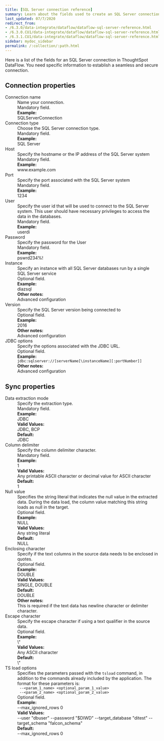 ```yaml
---
title: [SQL Server connection reference]
summary: Learn about the fields used to create an SQL Server connection with ThoughtSpot DataFlow.
last_updated: 07/7/2020
redirect_from:
- /6.3.0/data-integrate/dataflow/dataflow-sql-server-reference.html
- /6.3.0.CU1/data-integrate/dataflow/dataflow-sql-server-reference.html
- /6.3.1.CU1/data-integrate/dataflow/dataflow-sql-server-reference.html
sidebar: mydoc_sidebar
permalink: /:collection/:path.html
---
```


Here is a list of the fields for an SQL Server connection in ThoughtSpot DataFlow. You need specific information to establish a seamless and secure connection.

## Connection properties

<dl id="dataflow-sql-server-connection-properties">
<dlentry id="dataflow-sql-server-conn-connection-name"><dt>Connection name</dt><dd id="connection-name-description">Name your connection.</dd><dd id="connection-name-required">Mandatory field.</dd><dd id="connection-name-example"><strong>Example:</strong><br/>SQLServerConnection</dd></dlentry>
<dlentry id="dataflow-sql-server-conn-connection-type"><dt>Connection type</dt><dd id="connection-type-description">Choose the SQL Server connection type.</dd><dd id="connection-type-required">Mandatory field.</dd><dd id="connection-type-example"><strong>Example:</strong><br/>SQL Server</dd></dlentry>
<dlentry id="dataflow-sql-server-conn-host"><dt>Host</dt><dd id="host-description">Specify the hostname or the IP address of the SQL Server system</dd><dd id="host-required">Mandatory field.</dd><dd id="host-example"><strong>Example:</strong><br/>www.example.com</dd></dlentry>
<dlentry id="dataflow-sql-server-conn-port"><dt>Port</dt><dd id="port-description">Specify the port associated with the SQL Server system</dd><dd id="port-required">Mandatory field.</dd><dd id="port-example"><strong>Example:</strong><br/>1234</dd></dlentry>
<dlentry id="dataflow-sql-server-conn-user"><dt>User</dt><dd id="user-description">Specify the user id that will be used to connect to the SQL Server system. This user should have necessary privileges to access the data in the databases.</dd><dd id="user-required">Mandatory field.</dd><dd id="user-example"><strong>Example:</strong><br/>userdi</dd></dlentry>
<dlentry id="dataflow-sql-server-conn-password"><dt>Password</dt><dd id="password-description">Specify the password for the User</dd><dd id="password-required">Mandatory field.</dd><dd id="password-example"><strong>Example:</strong><br/>pswrd234%!</dd></dlentry>
<dlentry id="dataflow-sql-server-conn-instance"><dt>Instance</dt><dd id="instance-description">Specify an instance with all SQL Server databases run by a single SQL Server service</dd><dd id="instance-required">Optional field.</dd><dd id="instance-example"><strong>Example:</strong><br/>diazsql </dd><dd id="instance-other"><strong>Other notes:</strong><br/>Advanced configuration</dd></dlentry>
<dlentry id="dataflow-sql-server-conn-version"><dt>Version</dt><dd id="version-description">Specify the SQL Server version being connected to</dd><dd id="version-required">Optional field.</dd><dd id="version-example"><strong>Example:</strong><br/>2016</dd><dd id="version-other"><strong>Other notes:</strong><br/>Advanced configuration</dd></dlentry>
<dlentry id="dataflow-sql-server-conn-jdbc-options"><dt>JDBC options</dt><dd id="jdbc-options-description">Specify the options associated with the JDBC URL.</dd><dd id="jdbc-options-required">Optional field.</dd><dd id="jdbc-options-example"><strong>Example:</strong><br/><code>jdbc:sqlserver://[serverName[\instanceName][:portNumber]]</code></dd><dd id="jdbc-options-other"><strong>Other notes:</strong><br/>Advanced configuration</dd></dlentry>
</dl>

## Sync properties

<dl id="dataflow-sql-server-sync-properties">
<dlentry id="dataflow-sql-server-sync-data-extraction-mode"><dt>Data extraction mode</dt><dd id="data-extraction-mode-description">Specify the extraction type.</dd><dd id="data-extraction-mode-required">Mandatory field.</dd><dd id="data-extraction-mode-example"><strong>Example:</strong><br/>JDBC</dd><dd id="data-extraction-mode-valid-values"><strong>Valid Values:</strong><br/>JDBC, BCP</dd><dd id="data-extraction-mode-default"><strong>Default:</strong><br/>JDBC</dd></dlentry>
<dlentry id="dataflow-sql-server-sync-column-delimiter"><dt>Column delimiter</dt><dd id="column-delimiter-description">Specify the column delimiter character.</dd><dd id="column-delimiter-required">Mandatory field.</dd><dd id="column-delimiter-example"><strong>Example:</strong><br/>1</dd><dd id="column-delimiter-valid-values"><strong>Valid Values:</strong><br/>Any printable ASCII character or decimal value for ASCII character</dd><dd id="column-delimiter-default"><strong>Default:</strong><br/>1</dd></dlentry>
<dlentry id="dataflow-sql-server-sync-null-value"><dt>Null value</dt><dd id="null-value-description">Specifies the string literal that indicates the null value in the extracted data. During the data load, the column value matching this string loads as null in the target.</dd><dd id="null-value-required">Optional field.</dd><dd id="null-value-example"><strong>Example:</strong><br/>NULL</dd><dd id="null-value-valid-values"><strong>Valid Values:</strong><br/>Any string literal</dd><dd id="null-value-default"><strong>Default:</strong><br/>NULL</dd></dlentry>
<dlentry id="dataflow-sql-server-sync-enclosing-character"><dt>Enclosing character</dt><dd id="enclosing-character-description">Specify if the text columns in the source data needs to be enclosed in quotes.</dd><dd id="enclosing-character-required">Optional field.</dd><dd id="enclosing-character-example"><strong>Example:</strong><br/>DOUBLE</dd><dd id="enclosing-character-valid-values"><strong>Valid Values:</strong><br/>SINGLE, DOUBLE</dd><dd id="enclosing-character-default"><strong>Default:</strong><br/>DOUBLE</dd><dd id="enclosing-character-other"><strong>Other notes:</strong><br/>This is required if the text data has newline character or delimiter character.</dd></dlentry>
<dlentry id="dataflow-sql-server-sync-escape-character"><dt>Escape character</dt><dd id="escape-character-description">Specify the escape character if using a text qualifier in the source data.</dd><dd id="escape-character-required">Optional field.</dd><dd id="escape-character-example"><strong>Example:</strong><br/>\"</dd><dd id="escape-character-valid-values"><strong>Valid Values:</strong><br/>Any ASCII character</dd><dd id="escape-character-default"><strong>Default:</strong><br/>\"</dd></dlentry>
<dlentry id="dataflow-sql-server-sync-ts-load-options"><dt>TS load options</dt><dd id="ts-load-options-description">Specifies the parameters passed with the <code>tsload</code> command, in addition to the commands already included by the application. The format for these parameters is:<br/><code> --&lt;param_1_name&gt; &lt;optional_param_1_value&gt;</code><br/><code> --&lt;param_2_name&gt; &lt;optional_param_2_value&gt;</code></dd><dd id="ts-load-options-required">Optional field.</dd><dd id="ts-load-options-example"><strong>Example:</strong><br/>--max_ignored_rows 0</dd><dd id="ts-load-options-valid-values"><strong>Valid Values:</strong><br/>--user "dbuser" --password "$DIWD" --target_database "ditest" --target_schema "falcon_schema"</dd><dd id="ts-load-options-default"><strong>Default:</strong><br/>--max_ignored_rows 0</dd></dlentry></dl>
